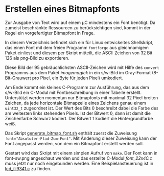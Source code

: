 # Erstellen eines Bitmapfonts
Zur Ausgabe von Text wird auf einem µC mindestens ein Font benötigt. Da zumeist beschränkte Ressourcen zu berücksichtigen sind, kommt in der Regel ein vorgefertigter Bitmapfont in Frage.

In diesem Verzeichnis befindet sich ein für Linux entwickeltes Shellskript, das einen Font mit dem freien Programm <code>fontforge</code> aus gleichnamigem Paket einliest und diesem per Skript mitteilt, die ASCII Zeichen von 32 Bit 126 als png-Bild zu exportieren.

Diese Bild der 95 gebräuchlichsten ASCII-Zeichen wird mit Hilfe des <code>convert</code> Programms aus dem Paket _imagemagick_
in ein s/w-Bild im Gray-Format (8-Bit-Grauwert pro Pixel, ein Byte für jeden Pixel) umkodiert.

Am Ende kommt ein kleines C-Programm zur Ausführung, das aus dem s/w-Bild ein C-Modul mit Fontbeschreibung in einer Tabelle erstellt.
Unterstützt werden momentan nur Bitmapfonts mit maximal 32 Pixel breiten Zeichen, da jede horizontale Bitmapzeile eines Zeichens genau einem <code>uint32_t</code> zugeordnet ist. Der Wert des Bits 0 beschreibt dabei die Farbe des am weitesten links stehenden Pixels. Ist der Bitwert 0, dann ist damit die Zeichenfarbe Schwarz kodiert. Der Bitwert 1 kodiert die Hintergrundfarbe weiß.

Das Skript [generate_bitmap_font.sh](/util/font/generate_bitmap_font.sh) enthält zuerst die Zuweisung <code>font="Absoluter-Pfad-Zum-Font"</code>. Mit Änderung dieser Zuweisung kann der Font angepasst werden, von dem ein Bitmapfont erstellt werden soll.

Gestart wird das Skript mit einem simplen Aufruf von <code>make</code>. Der Font kann in font-sw.png angeschaut werden und das erstellte C-Modul *font_22x40.c* muss jetzt nur noch eingebunden werden. Eine Beispielansteuerung ist in [lcd_ili9341.c](/stm32f3_discovery/hwunit/lcd_ili9341.c) zu finden.
